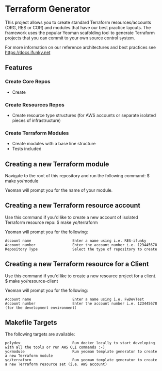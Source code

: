 # Terraform Generator

This project allows you to create standard Terraform resources/accounts (ORG, RES or COR) and modules that have our best practice layouts.
The framework uses the popular Yeoman scafolding tool to generate Terraform projects that you can commit to your own source control system.

For more information on our reference architectures and best practices see https://docs.ifunky.net

## Features

### Create Core Repos
- Create 


### Create Resources Repos
- Create resource type structures (for AWS accounts or separate isolated pieces of infrastructure)

### Create Terraform Modules
- Create modules with a base line structure
- Tests included

## Creating a new Terraform module
Navigate to the root of this repository and run the following command:
   $ make yo/module

Yeoman will prompt you for the name of your module. 

## Creating a new Terraform resource account
Use this command if you'd like to create a new account of isolated Terraform resource repo:
   $ make yo/terraform

Yeoman will prompt you for the following:
```
Account name                   Enter a name using i.e. RES-ifunky
Account number                 Enter the account number i.e. 123445678
Repository Type                Select the type of repository to create
```

## Creating a new Terraform resource for a Client
Use this command if you'd like to create a new resource project for a client.
   $ make yo/resource-client

Yeoman will prompt you for the following:
```
Account name                   Enter a name using i.e. FwDevTest
Account number                 Enter the account number i.e. 123445678 (for the development environment)

```

## Makefile Targets
The following targets are available: 

```
polydev                        Run docker locally to start developing with all the tools or run AWS CLI commands :-)
yo/module                      Run yeoman template generator to create a new Terraform module
yo/terraform                   Run yeoman template generator to create a new Terraform resource set (i.e. AWS account)
```